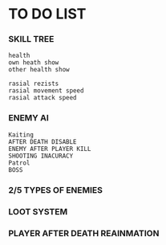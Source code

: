 # TO DO LIST
### SKILL TREE
```
health
own heath show
other health show 

rasial rezists
rasial movement speed
rasial attack speed
```
### ENEMY AI
```
Kaiting
AFTER DEATH DISABLE
ENEMY AFTER PLAYER KILL
SHOOTING INACURACY
Patrol
BOSS
```
### 2/5 TYPES OF ENEMIES 
### LOOT SYSTEM
### PLAYER AFTER DEATH REAINMATION